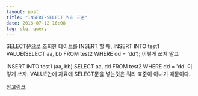 ```yaml
---
layout: post
title: "INSERT-SELECT 쿼리 표준"
date: 2018-07-12 16:08
tag: slq, query
---
```

SELECT문으로 조회한 데이트를 INSERT 할 때, 
INSERT INTO test1 VALUE(SELECT aa, bb FROM test2 WHERE dd = 'dd');
이렇게 쓰지 말고

INSERT INTO test1 (aa, bb)
SELECT aa, dd FROM test2 WHERE dd = 'dd'
이렇게 쓰자. VALUE안에 자료에 SELECT문을 넣는것은 쿼리 표준이 아니기 때문이다.

[참고링크](http://okky.kr/article/236619)